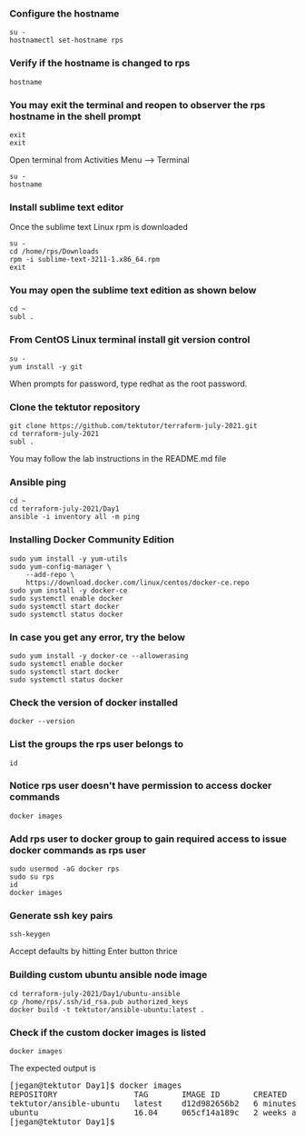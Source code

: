 ### Configure the hostname
```
su -
hostnamectl set-hostname rps
```

### Verify if the hostname is changed to rps
```
hostname
```

### You may exit the terminal and reopen to observer the rps hostname in the shell prompt
```
exit
exit
```
Open terminal from Activities Menu --> Terminal

```
su -
hostname
```

### Install sublime text editor
Once the sublime text Linux rpm is downloaded
```
su -
cd /home/rps/Downloads
rpm -i sublime-text-3211-1.x86_64.rpm
exit
```
### You may open the sublime text edition as shown below
```
cd ~
subl .
```

### From CentOS Linux terminal install git version control 
```
su -
yum install -y git
```
When prompts for password, type redhat as the root password.

### Clone the tektutor repository
```
git clone https://github.com/tektutor/terraform-july-2021.git
cd terraform-july-2021
subl .
```
You may follow the lab instructions in the README.md file

### Ansible ping
```
cd ~
cd terraform-july-2021/Day1
ansible -i inventory all -m ping
```


### Installing Docker Community Edition
```
sudo yum install -y yum-utils
sudo yum-config-manager \
    --add-repo \
    https://download.docker.com/linux/centos/docker-ce.repo
sudo yum install -y docker-ce
sudo systemctl enable docker
sudo systemctl start docker
sudo systemctl status docker
```

### In case you get any error, try the below
```
sudo yum install -y docker-ce --allowerasing
sudo systemctl enable docker
sudo systemctl start docker
sudo systemctl status docker
```

### Check the version of docker installed
```
docker --version
```

### List the groups the rps user belongs to
```
id
```
### Notice rps user doesn't have permission to access docker commands
```
docker images
```

### Add rps user to docker group to gain required access to issue docker commands as rps user
```
sudo usermod -aG docker rps
sudo su rps
id
docker images
```

### Generate ssh key pairs
```
ssh-keygen
```
Accept defaults by hitting Enter button thrice 

### Building custom ubuntu ansible node image
```
cd terraform-july-2021/Day1/ubuntu-ansible
cp /home/rps/.ssh/id_rsa.pub authorized_keys
docker build -t tektutor/ansible-ubuntu:latest .
```

### Check if the custom docker images is listed
```
docker images
```
The expected output is
<pre>
[jegan@tektutor Day1]$ docker images
REPOSITORY                TAG       IMAGE ID       CREATED         SIZE
tektutor/ansible-ubuntu   latest    d12d982656b2   6 minutes ago   221MB
ubuntu                    16.04     065cf14a189c   2 weeks ago     135MB
[jegan@tektutor Day1]$ 
</pre>
